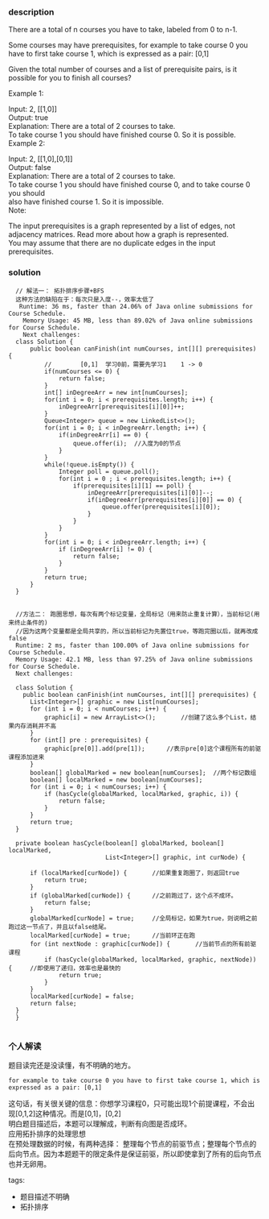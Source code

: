 ### description      
  There are a total of n courses you have to take, labeled from 0 to n-1.    
      
  Some courses may have prerequisites, for example to take course 0 you have to first take course 1, which is expressed as a pair: [0,1]    
      
  Given the total number of courses and a list of prerequisite pairs, is it possible for you to finish all courses?    
      
  Example 1:    
      
  Input: 2, [[1,0]]     
  Output: true    
  Explanation: There are a total of 2 courses to take.     
               To take course 1 you should have finished course 0. So it is possible.    
  Example 2:    
      
  Input: 2, [[1,0],[0,1]]    
  Output: false    
  Explanation: There are a total of 2 courses to take.     
               To take course 1 you should have finished course 0, and to take course 0 you should    
               also have finished course 1. So it is impossible.    
  Note:    
      
  The input prerequisites is a graph represented by a list of edges, not adjacency matrices. Read more about how a graph is represented.    
  You may assume that there are no duplicate edges in the input prerequisites.    
### solution      
```      
  // 解法一： 拓扑排序步骤+BFS    
  这种方法的缺陷在于：每次只是入度--，效率太低了  
   Runtime: 36 ms, faster than 24.06% of Java online submissions for Course Schedule.    
    Memory Usage: 45 MB, less than 89.02% of Java online submissions for Course Schedule.    
    Next challenges:    
  class Solution {    
      public boolean canFinish(int numCourses, int[][] prerequisites) {    
          //        [0,1]  学习0前，需要先学习1    1 -> 0    
          if(numCourses <= 0) {    
              return false;    
          }    
          int[] inDegreeArr = new int[numCourses];    
          for(int i = 0; i < prerequisites.length; i++) {    
              inDegreeArr[prerequisites[i][0]]++;           
          }    
          Queue<Integer> queue = new LinkedList<>();    
          for(int i = 0; i < inDegreeArr.length; i++) {    
              if(inDegreeArr[i] == 0) {    
                  queue.offer(i);  //入度为0的节点    
              }    
          }    
          while(!queue.isEmpty()) {    
              Integer poll = queue.poll();    
              for(int i = 0 ; i < prerequisites.length; i++) {    
                  if(prerequisites[i][1] == poll) {    
                      inDegreeArr[prerequisites[i][0]]--;    
                      if(inDegreeArr[prerequisites[i][0]] == 0) {    
                          queue.offer(prerequisites[i][0]);    
                      }    
                  }    
              }    
          }    
          for(int i = 0; i < inDegreeArr.length; i++) {    
              if (inDegreeArr[i] != 0) {    
                  return false;    
              }    
          }    
          return true;    
      }    
  }    
     
      
  //方法二： 跑圈思想，每次有两个标记变量，全局标记（用来防止重复计算），当前标记(用来终止条件的)    
  //因为这两个变量都是全局共享的，所以当前标记为先置位true，等跑完圈以后，就再改成false    
  Runtime: 2 ms, faster than 100.00% of Java online submissions for Course Schedule.    
  Memory Usage: 42.1 MB, less than 97.25% of Java online submissions for Course Schedule.    
  Next challenges:    
      
  class Solution {    
    public boolean canFinish(int numCourses, int[][] prerequisites) {    
      List<Integer>[] graphic = new List[numCourses];    
      for (int i = 0; i < numCourses; i++) {    
          graphic[i] = new ArrayList<>();       //创建了这么多个List，结果内存消耗并不高    
      }    
      for (int[] pre : prerequisites) {    
          graphic[pre[0]].add(pre[1]);      //表示pre[0]这个课程所有的前驱课程添加进来    
      }    
      boolean[] globalMarked = new boolean[numCourses];  //两个标记数组    
      boolean[] localMarked = new boolean[numCourses];    
      for (int i = 0; i < numCourses; i++) {    
          if (hasCycle(globalMarked, localMarked, graphic, i)) {    
              return false;    
          }    
      }    
      return true;    
  }    
      
  private boolean hasCycle(boolean[] globalMarked, boolean[] localMarked,    
                           List<Integer>[] graphic, int curNode) {    
      
      if (localMarked[curNode]) {       //如果重复跑圈了，则返回true    
          return true;    
      }    
      if (globalMarked[curNode]) {      //之前跑过了，这个点不成环。    
          return false;    
      }    
      globalMarked[curNode] = true;     //全局标记，如果为true，则说明之前跑过这一节点了，并且以false结尾。    
      localMarked[curNode] = true;      //当前环正在跑    
      for (int nextNode : graphic[curNode]) {       //当前节点的所有前驱课程    
          if (hasCycle(globalMarked, localMarked, graphic, nextNode)) {     //即使用了递归，效率也是最快的    
              return true;    
          }    
      }    
      localMarked[curNode] = false;    
      return false;    
  }    
  }    
      
```      
      
### 个人解读      
  题目读完还是没读懂，有不明确的地方。    
  ```    
  for example to take course 0 you have to first take course 1, which is expressed as a pair: [0,1]    
  ```    
  这句话，有关很关键的信息：你想学习课程0，只可能出现1个前提课程，不会出现[0,1,2]这种情况。而是[0,1]，[0,2]    
  明白题目描述后，本题可以理解成，判断有向图是否成环。    
  应用拓扑排序的处理思想    
  在预处理数据的时候，有两种选择： 整理每个节点的前驱节点；整理每个节点的后向节点。因为本题题干的限定条件是保证前驱，所以即使拿到了所有的后向节点也并无卵用。  
      
tags:      
  -  题目描述不明确    
  -  拓扑排序